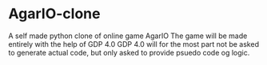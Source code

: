 # AgarIO-clone
A self made python clone of online game AgarIO
The game will be made entirely with the help of GDP 4.0
GDP 4.0 will for the most part not be asked to generate actual code, but only asked to provide psuedo code og logic.

